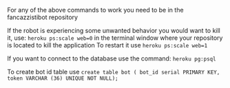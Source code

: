 For any of the above commands to work you need to be in the fancazzistibot repository

If the robot is experiencing some unwanted behavior you would want to kill it, use:
`heroku ps:scale web=0` in the terminal window where your repository is located to kill the application
To restart it use `heroku ps:scale web=1`

If you want to connect to the database use the command:
`heroku pg:psql`

To create bot id table use 
`create table bot ( bot_id serial PRIMARY KEY, token VARCHAR (36) UNIQUE NOT NULL);`